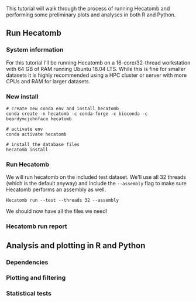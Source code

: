 This tutorial will walk through the process of running Hecatomb and performing some preliminary plots and analyses in both R and Python.

## Run Hecatomb

### System information

For this tutorial I'll be running Hecatomb on a 16-core/32-thread workstation with 64 GB of RAM running Ubuntu 18.04 LTS.
While this is fine for smaller datasets it is highly recommended using a HPC cluster or server with more CPUs and RAM for larger datasets.

### New install

```shell
# create new conda env and install hecatomb
conda create -n hecatomb -c conda-forge -c bioconda -c beardymcjohnface hecatomb

# activate env
conda activate hecatomb

# install the database files
hecatomb install
```

### Run Hecatomb

We will run hecatomb on the included test dataset.
We'll use all 32 threads (which is the default anyway) and include the `--assembly` flag to make sure Hecatomb performs an assembly as well.

```shell
Hecatomb run --test --threads 32 --assembly
```

We should now have all the files we need!

### Hecatomb run report

## Analysis and plotting in R and Python

### Dependencies

### Plotting and filtering

### Statistical tests


